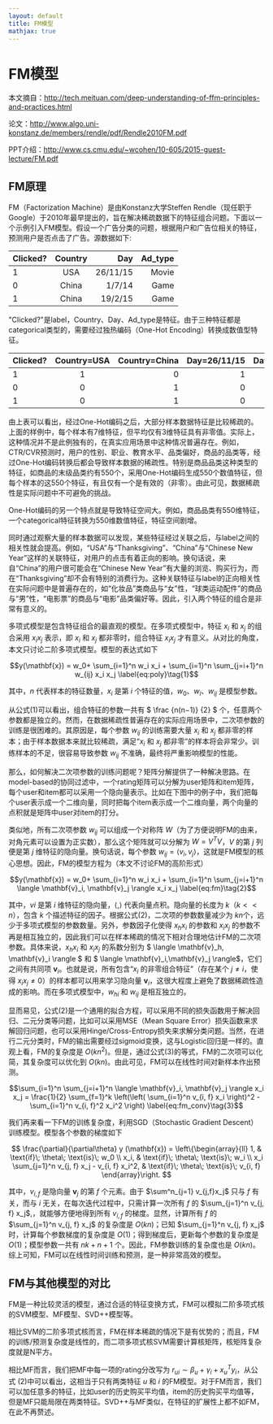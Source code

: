 ```yaml
---
layout: default
title: FM模型
mathjax: true
---
```


# FM模型

本文摘自：http://tech.meituan.com/deep-understanding-of-ffm-principles-and-practices.html

论文：http://www.algo.uni-konstanz.de/members/rendle/pdf/Rendle2010FM.pdf

PPT介绍：http://www.cs.cmu.edu/~wcohen/10-605/2015-guest-lecture/FM.pdf

## FM原理

FM（Factorization Machine）是由Konstanz大学Steffen Rendle（现任职于Google）于2010年最早提出的，旨在解决稀疏数据下的特征组合问题。下面以一个示例引入FM模型。假设一个广告分类的问题，根据用户和广告位相关的特征，预测用户是否点击了广告。源数据如下:

| Clicked?   | Country  | Day      | Ad_type  |
| --------- |:--------:| --------:| --------:|
| 1         | USA      | 26/11/15 | Movie    |
| 0         | China    | 1/7/14   | Game     |
| 1         | China    | 19/2/15  | Game     |

"Clicked?"是label，Country、Day、Ad_type是特征。由于三种特征都是categorical类型的，需要经过独热编码（One-Hot Encoding）转换成数值型特征。

| Clicked?	| Country=USA | Country=China | Day=26/11/15 | Day=1/7/14 | Day=19/2/15 | Ad_type=Movie | Ad_type=Game |
| --------- |:--------:| --------:| --------:|--------:|--------:|--------:|--------:|
| 1 | 1 | 0 | 1 | 0 | 0 | 1 | 0 |
| 0 | 0 | 1 | 0 | 1 | 0 | 0 | 1 |
| 1 | 0 | 1 | 0 | 0 | 1 | 0 | 1 |

由上表可以看出，经过One-Hot编码之后，大部分样本数据特征是比较稀疏的。上面的样例中，每个样本有7维特征，但平均仅有3维特征具有非零值。实际上，这种情况并不是此例独有的，在真实应用场景中这种情况普遍存在。例如，CTR/CVR预测时，用户的性别、职业、教育水平、品类偏好，商品的品类等，经过One-Hot编码转换后都会导致样本数据的稀疏性。特别是商品品类这种类型的特征，如商品的末级品类约有550个，采用One-Hot编码生成550个数值特征，但每个样本的这550个特征，有且仅有一个是有效的（非零）。由此可见，数据稀疏性是实际问题中不可避免的挑战。

One-Hot编码的另一个特点就是导致特征空间大。例如，商品品类有550维特征，一个categorical特征转换为550维数值特征，特征空间剧增。

同时通过观察大量的样本数据可以发现，某些特征经过关联之后，与label之间的相关性就会提高。例如，“USA”与“Thanksgiving”、“China”与“Chinese New Year”这样的关联特征，对用户的点击有着正向的影响。换句话说，来自“China”的用户很可能会在“Chinese New Year”有大量的浏览、购买行为，而在“Thanksgiving”却不会有特别的消费行为。这种关联特征与label的正向相关性在实际问题中是普遍存在的，如“化妆品”类商品与“女”性，“球类运动配件”的商品与“男”性，“电影票”的商品与“电影”品类偏好等。因此，引入两个特征的组合是非常有意义的。

多项式模型是包含特征组合的最直观的模型。在多项式模型中，特征 $x_i$ 和 $x_j$ 的组合采用 $x_ix_j$ 表示，即 $x_i$ 和 $x_j$ 都非零时，组合特征 $x_ix_j$ 才有意义。从对比的角度，本文只讨论二阶多项式模型。模型的表达式如下

$$y(\mathbf{x}) = w_0+ \sum_{i=1}^n w_i x_i + \sum_{i=1}^n \sum_{j=i+1}^n w_{ij} x_i x_j \label{eq:poly}\tag{1}$$

其中，$n$ 代表样本的特征数量，$x_i$ 是第 $i$ 个特征的值，$w_0$、$w_i$、$w_{ij}$ 是模型参数。

从公式(1)可以看出，组合特征的参数一共有 $ \frac {n(n−1)} {2} $ 个，任意两个参数都是独立的。然而，在数据稀疏性普遍存在的实际应用场景中，二次项参数的训练是很困难的。其原因是，每个参数 $w_{ij}$ 的训练需要大量 $x_i$ 和 $x_j$ 都非零的样本；由于样本数据本来就比较稀疏，满足“$x_i$ 和 $x_j$ 都非零”的样本将会非常少。训练样本的不足，很容易导致参数 $w_{ij}$ 不准确，最终将严重影响模型的性能。

那么，如何解决二次项参数的训练问题呢？矩阵分解提供了一种解决思路。在model-based的协同过滤中，一个rating矩阵可以分解为user矩阵和item矩阵，每个user和item都可以采用一个隐向量表示。比如在下图中的例子中，我们把每个user表示成一个二维向量，同时把每个item表示成一个二维向量，两个向量的点积就是矩阵中user对item的打分。

类似地，所有二次项参数 $w_{ij}$ 可以组成一个对称阵 $W$（为了方便说明FM的由来，对角元素可以设置为正实数），那么这个矩阵就可以分解为 $W=V^TV$，$V$ 的第 $j$ 列便是第 $j$ 维特征的隐向量。换句话说，每个参数 $w_{ij}=\langle v_i,v_j \rangle$，这就是FM模型的核心思想。因此，FM的模型方程为（本文不讨论FM的高阶形式）

$$y(\mathbf{x}) = w_0+ \sum_{i=1}^n w_i x_i + \sum_{i=1}^n \sum_{j=i+1}^n \langle \mathbf{v}_i, \mathbf{v}_j \rangle x_i x_j \label{eq:fm}\tag{2}$$

其中，$vi$ 是第 $i$ 维特征的隐向量，$\langle , \rangle$ 代表向量点积。隐向量的长度为 $k$（$k << n$），包含 $k$ 个描述特征的因子。根据公式(2)，二次项的参数数量减少为 $kn$个，远少于多项式模型的参数数量。另外，参数因子化使得 $x_hx_i$ 的参数和 $x_ix_j$ 的参数不再是相互独立的，因此我们可以在样本稀疏的情况下相对合理地估计FM的二次项参数。具体来说，$x_hx_i$ 和 $x_ix_j$ 的系数分别为 $ \langle \mathbf{v}_h, \mathbf{v}_i \rangle $ 和 $ \langle \mathbf{v}_i,\mathbf{v}_j \rangle$，它们之间有共同项 $\mathbf{v}_i$。也就是说，所有包含“$x_i$ 的非零组合特征”（存在某个 $j \neq i$，使得 $x_ix_j \neq 0$）的样本都可以用来学习隐向量 $\mathbf{v}_i$，这很大程度上避免了数据稀疏性造成的影响。而在多项式模型中，$w_{hi}$ 和 $w_{ij}$ 是相互独立的。

显而易见，公式(2)是一个通用的拟合方程，可以采用不同的损失函数用于解决回归、二元分类等问题，比如可以采用MSE（Mean Square Error）损失函数来求解回归问题，也可以采用Hinge/Cross-Entropy损失来求解分类问题。当然，在进行二元分类时，FM的输出需要经过sigmoid变换，这与Logistic回归是一样的。直观上看，FM的复杂度是 $O(kn^2)$。但是，通过公式(3)的等式，FM的二次项可以化简，其复杂度可以优化到 $O(kn)$。由此可见，FM可以在线性时间对新样本作出预测。

$$\sum_{i=1}^n \sum_{j=i+1}^n \langle \mathbf{v}_i, \mathbf{v}_j \rangle x_i x_j = \frac{1}{2} \sum_{f=1}^k \left(\left( \sum_{i=1}^n v_{i, f} x_i \right)^2 - \sum_{i=1}^n v_{i, f}^2 x_i^2 \right) \label{eq:fm_conv}\tag{3}$$

我们再来看一下FM的训练复杂度，利用SGD（Stochastic Gradient Descent）训练模型。模型各个参数的梯度如下

$$ \frac{\partial}{\partial\theta} y (\mathbf{x}) = \left\{\begin{array}{ll} 1,            & \text{if}\; \theta\; \text{is}\; w_0 \\ x_i,         & \text{if}\; \theta\; \text{is}\; w_i \\ x_i \sum_{j=1}^n v_{j, f} x_j - v_{i, f} x_i^2,  & \text{if}\; \theta\; \text{is}\; v_{i, f} \end{array}\right. $$

其中，$v_{i, f}$ 是隐向量 $\mathbf{v}_j$ 的第 $f$ 个元素。由于 $\sum^n_{j=1} v_{j,f}x_j$ 只与 $f$ 有关，而与 $i$ 无关，在每次迭代过程中，只需计算一次所有 $f$ 的 $\sum_{j=1}^n v_{j, f} x_j$,，就能够方便地得到所有 $v_{i, f}$ 的梯度。显然，计算所有 $f$ 的 $\sum_{j=1}^n v_{j, f} x_j$ 的复杂度是 $O(kn)$；已知 $\sum_{j=1}^n v_{j, f} x_j$ 时，计算每个参数梯度的复杂度是 $O(1)$；得到梯度后，更新每个参数的复杂度是 $O(1)$；模型参数一共有 $nk+n+1$ 个。因此，FM参数训练的复杂度也是 $O(kn)$。综上可知，FM可以在线性时间训练和预测，是一种非常高效的模型。

## FM与其他模型的对比

FM是一种比较灵活的模型，通过合适的特征变换方式，FM可以模拟二阶多项式核的SVM模型、MF模型、SVD++模型等。

相比SVM的二阶多项式核而言，FM在样本稀疏的情况下是有优势的；而且，FM的训练/预测复杂度是线性的，而二项多项式核SVM需要计算核矩阵，核矩阵复杂度就是N平方。

相比MF而言，我们把MF中每一项的rating分改写为 $r_{ui} \sim \beta_u + \gamma_i + x_u^T y_i$，从公式 (2)中可以看出，这相当于只有两类特征 $u$ 和 $i$ 的FM模型。对于FM而言，我们可以加任意多的特征，比如user的历史购买平均值，item的历史购买平均值等，但是MF只能局限在两类特征。SVD++与MF类似，在特征的扩展性上都不如FM，在此不再赘述。